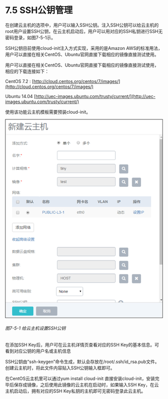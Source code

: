 # 7.5 SSH公钥管理

在创建云主机的选项中，用户可以输入SSH公钥。注入SSH公钥可以给云主机的root用户设置SSH公钥，在云主机启动后，用户可以用对应的SSH私钥进行SSH无密码登录，如图7-5-1示。

SSH公钥目前使用cloud-init注入方式实现，采用的是Amazon AWS的标准用法，用户可以直接在相关CentOS、Ubuntu官网直接下载相应的镜像直接测试使用。

用户可以直接在相关CentOS、Ubuntu官网直接下载相应的镜像直接测试使用，相应的下载连接如下：

CentOS 7.2 : [http://cloud.centos.org/centos/7/images/](http://cloud.centos.org/centos/7/images/)

Ubuntu 14.04 [http://uec-images.ubuntu.com/trusty/current/](http://uec-images.ubuntu.com/trusty/current/)

使用该功能云主机模板需要预装cloud-init。

![png](../images/7-5-1.png "图7-5-1  给云主机设置SSH公钥")
###### 图7-5-1  给云主机设置SSH公钥

在添加SSH Key后，用户可在云主机详情页查看对应的SSH Key的基本信息。可看到对应公钥的用户名或主机信息

SSH公钥由“ssh-keygen”命令生成，默认会存放在/root/.ssh/id_rsa.pub文件。创建云主机时，将此文件内容贴入SSH公钥输入框即可。

在CentOS云主机里可以通过yum install cloud-init 直接安装cloud-init，安装完毕后保存成镜像，之后使用此镜像的云主机在启动时，如果输入SSH Key，在云主机启动后，拥有对应的SSH Key私钥的主机即可无密码登录此云主机。

